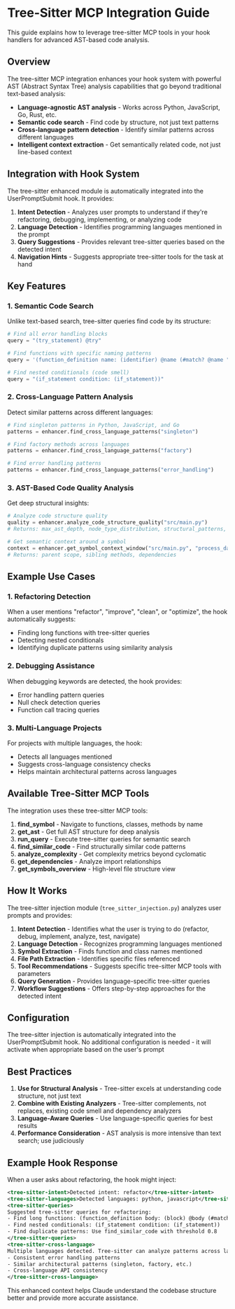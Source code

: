 # Tree-Sitter MCP Integration Guide

This guide explains how to leverage tree-sitter MCP tools in your hook handlers for advanced AST-based code analysis.

## Overview

The tree-sitter MCP integration enhances your hook system with powerful AST (Abstract Syntax Tree) analysis capabilities that go beyond traditional text-based analysis:

- **Language-agnostic AST analysis** - Works across Python, JavaScript, Go, Rust, etc.
- **Semantic code search** - Find code by structure, not just text patterns
- **Cross-language pattern detection** - Identify similar patterns across different languages
- **Intelligent context extraction** - Get semantically related code, not just line-based context

## Integration with Hook System

The tree-sitter enhanced module is automatically integrated into the UserPromptSubmit hook. It provides:

1. **Intent Detection** - Analyzes user prompts to understand if they're refactoring, debugging, implementing, or analyzing code
2. **Language Detection** - Identifies programming languages mentioned in the prompt
3. **Query Suggestions** - Provides relevant tree-sitter queries based on the detected intent
4. **Navigation Hints** - Suggests appropriate tree-sitter tools for the task at hand

## Key Features

### 1. Semantic Code Search

Unlike text-based search, tree-sitter queries find code by its structure:

```python
# Find all error handling blocks
query = "(try_statement) @try"

# Find functions with specific naming patterns
query = '(function_definition name: (identifier) @name (#match? @name "^test"))'

# Find nested conditionals (code smell)
query = "(if_statement condition: (if_statement))"
```

### 2. Cross-Language Pattern Analysis

Detect similar patterns across different languages:

```python
# Find singleton patterns in Python, JavaScript, and Go
patterns = enhancer.find_cross_language_patterns("singleton")

# Find factory methods across languages
patterns = enhancer.find_cross_language_patterns("factory")

# Find error handling patterns
patterns = enhancer.find_cross_language_patterns("error_handling")
```

### 3. AST-Based Code Quality Analysis

Get deep structural insights:

```python
# Analyze code structure quality
quality = enhancer.analyze_code_structure_quality("src/main.py")
# Returns: max_ast_depth, node_type_distribution, structural_patterns, complexity_hotspots

# Get semantic context around a symbol
context = enhancer.get_symbol_context_window("src/main.py", "process_data", context_size=3)
# Returns: parent scope, sibling methods, dependencies
```

## Example Use Cases

### 1. Refactoring Detection

When a user mentions "refactor", "improve", "clean", or "optimize", the hook automatically suggests:
- Finding long functions with tree-sitter queries
- Detecting nested conditionals
- Identifying duplicate patterns using similarity analysis

### 2. Debugging Assistance

When debugging keywords are detected, the hook provides:
- Error handling pattern queries
- Null check detection queries
- Function call tracing queries

### 3. Multi-Language Projects

For projects with multiple languages, the hook:
- Detects all languages mentioned
- Suggests cross-language consistency checks
- Helps maintain architectural patterns across languages

## Available Tree-Sitter MCP Tools

The integration uses these tree-sitter MCP tools:

1. **find_symbol** - Navigate to functions, classes, methods by name
2. **get_ast** - Get full AST structure for deep analysis
3. **run_query** - Execute tree-sitter queries for semantic search
4. **find_similar_code** - Find structurally similar code patterns
5. **analyze_complexity** - Get complexity metrics beyond cyclomatic
6. **get_dependencies** - Analyze import relationships
7. **get_symbols_overview** - High-level file structure view

## How It Works

The tree-sitter injection module (`tree_sitter_injection.py`) analyzes user prompts and provides:

1. **Intent Detection** - Identifies what the user is trying to do (refactor, debug, implement, analyze, test, navigate)
2. **Language Detection** - Recognizes programming languages mentioned
3. **Symbol Extraction** - Finds function and class names mentioned
4. **File Path Extraction** - Identifies specific files referenced
5. **Tool Recommendations** - Suggests specific tree-sitter MCP tools with parameters
6. **Query Generation** - Provides language-specific tree-sitter queries
7. **Workflow Suggestions** - Offers step-by-step approaches for the detected intent

## Configuration

The tree-sitter injection is automatically integrated into the UserPromptSubmit hook. No additional configuration is needed - it will activate when appropriate based on the user's prompt

## Best Practices

1. **Use for Structural Analysis** - Tree-sitter excels at understanding code structure, not just text
2. **Combine with Existing Analyzers** - Tree-sitter complements, not replaces, existing code smell and dependency analyzers
3. **Language-Aware Queries** - Use language-specific queries for best results
4. **Performance Consideration** - AST analysis is more intensive than text search; use judiciously

## Example Hook Response

When a user asks about refactoring, the hook might inject:

```xml
<tree-sitter-intent>Detected intent: refactor</tree-sitter-intent>
<tree-sitter-languages>Detected languages: python, javascript</tree-sitter-languages>
<tree-sitter-queries>
Suggested tree-sitter queries for refactoring:
- Find long functions: (function_definition body: (block) @body (#match? @body ".{500,}"))
- Find nested conditionals: (if_statement condition: (if_statement))
- Find duplicate patterns: Use find_similar_code with threshold 0.8
</tree-sitter-queries>
<tree-sitter-cross-language>
Multiple languages detected. Tree-sitter can analyze patterns across languages:
- Consistent error handling patterns
- Similar architectural patterns (singleton, factory, etc.)
- Cross-language API consistency
</tree-sitter-cross-language>
```

This enhanced context helps Claude understand the codebase structure better and provide more accurate assistance.